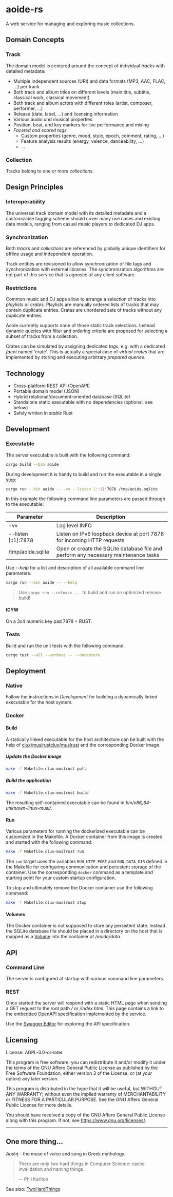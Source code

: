 # aoide-rs

A web service for managing and exploring music collections.

## Domain Concepts

### Track

The domain model is centered around the concept of individual *tracks* with detailed metadata:

- Multiple independent sources (URI) and data formats (MP3, AAC, FLAC, ...) per track
- Both track and album titles on different levels (main title, subtitle, classical work, classical movement)
- Both track and album actors with different roles (artist, composer, performer, ...)
- Release (date, label, ...) and licensing information
- Various audio und musical properties
- Position, beat, and key markers for live performance and mixing
- *Faceted and scored tags*
  - Custom properties (genre, mood, style, epoch, comment, rating, ...)
  - Feature analysis results (energy, valence, danceability, ...)
  - ...

### Collection

Tracks belong to one or more *collections*.

## Design Principles

### Interoperability

The universal track domain model with its detailed metadata and a customizable tagging scheme
should cover many use cases and existing data models, ranging from casual music players to
dedicated DJ apps.

### Synchronization

Both *tracks* and *collections* are referenced by globally unique identifiers for offline
usage and independent operation.

Track entities are revisioned to allow synchronization of file tags and synchronization
with external libraries. The synchronization algorithms are not part of this service
that is agnostic of any client software.

### Restrictions

Common music and DJ apps allow to arrange a selection of tracks into *playlists* or *crates*.
Playlists are manually ordered lists of tracks that may contain duplicate entries. Crates are
unordered sets of tracks without any duplicate entries.

Aoide currently supports none of those static track selections. Instead dynamic queries with
filter and ordering criteria are proposed for selecting a subset of tracks from a collection.

Crates can be simulated by assigning dedicated *tags*, e.g. with a dedicated *facet* named 'crate'.
This is actually a special case of *virtual crates* that are implemented by storing and executing
arbitrary *prepared queries*.

## Technology

- Cross-platform REST API (OpenAPI)
- Portable domain model (JSON)
- Hybrid relational/document-oriented database (SQLite)
- Standalone static executable with no dependencies (optional, see below)
- Safely written in *stable* Rust

## Development

### Executable

The server executable is built with the following command:

```bash
cargo build --bin aoide
```

During development it is handy to build and run the executable in a single step:

```bash
cargo run --bin aoide -- -vv --listen [::1]:7878 /tmp/aoide.sqlite
```

In this example the following command line parameters are passed through to the executable:

| Parameter | Description |
| ----------|-------------|
|-vv        | Log level INFO |
|--listen [::1]:7878 | Listen on IPv6 loopback device at port 7878 for incoming HTTP requests |
|/tmp/aoide.sqlite | Open or create the SQLite database file and perform any necessary maintenance tasks |

Use _--help_ for a list and description of all available command line parameters:

```bash
cargo run --bin aoide -- --help
```

> Use `cargo run --release ...` to build and run an optimized release build!

#### ICYW

On a 3x4 numeric key pad 7878 = RUST.

### Tests

Build and run the unit tests with the following command:

```bash
cargo test --all --verbose -- --nocapture
```

## Deployment

### Native

Follow the instructions in _Development_ for building a dynamically linked executable
for the host system.

### Docker

#### Build

A statically linked executable for the host architecture can be built with the help of
[clux/muslrustclux/muslrust](https://github.com/clux/muslrust) and the corresponding
Docker image.

##### Update the Docker image

```bash
make -f Makefile.clux-muslrust pull
```

##### Build the application

```bash
make -f Makefile.clux-muslrust build
```

The resulting self-contained executable can be found in _bin/x86_64-unknown-linux-musl/_.

#### Run

Various parameters for running the dockerized executable can be customized in the Makefile.
A Docker container from this image is created and started with the following command:

```bash
make -f Makefile.clux-muslrust run
```

The `run` target uses the variables `RUN_HTTP_PORT` and `RUN_DATA_DIR` defined in the Makefile
for configuring communication and persistent storage of the container. Use the corresponding
`docker` command as a template and starting point for your custom startup configuration.

To stop and ultimately remove the Docker container use the following command:

```bash
make -f Makefile.clux-muslrust stop
```

#### Volumes

The Docker container is not supposed to store any persistent state. Instead the SQLite
database file should be placed in a directory on the host that is mapped as a
[Volume](https://docs.docker.com/storage/volumes) into the container at _/aoide/data_.

## API

### Command Line

The server is configured at startup with various command line parameters.

### REST

Once started the server will respond with a static HTML page when sending a GET request
to the root path _/_ or _/index.html_. This page contains a link to the embedded
[OpenAPI](https://www.openapis.org) specification implemented by the service.

Use the [Swagger Editor](https://editor.swagger.io) for exploring the API specification.

## Licensing

License: AGPL-3.0-or-later

This program is free software: you can redistribute it and/or modify
it under the terms of the GNU Affero General Public License as
published by the Free Software Foundation, either version 3 of the
License, or (at your option) any later version.

This program is distributed in the hope that it will be useful,
but WITHOUT ANY WARRANTY; without even the implied warranty of
MERCHANTABILITY or FITNESS FOR A PARTICULAR PURPOSE.  See the
GNU Affero General Public License for more details.

You should have received a copy of the GNU Affero General Public License
along with this program.  If not, see <https://www.gnu.org/licenses/>.

---

## One more thing...

*Ἀοιδή* - the muse of voice and song in Greek mythology.

> There are only two hard things in Computer Science: cache invalidation and naming things.
>
> -- Phil Karlton

See also: [TwoHardThings](https://martinfowler.com/bliki/TwoHardThings.html)

